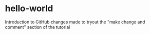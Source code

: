 # hello-world
Introduction to GitHub
changes made to tryout the "make change and comment" section of the tutorial
